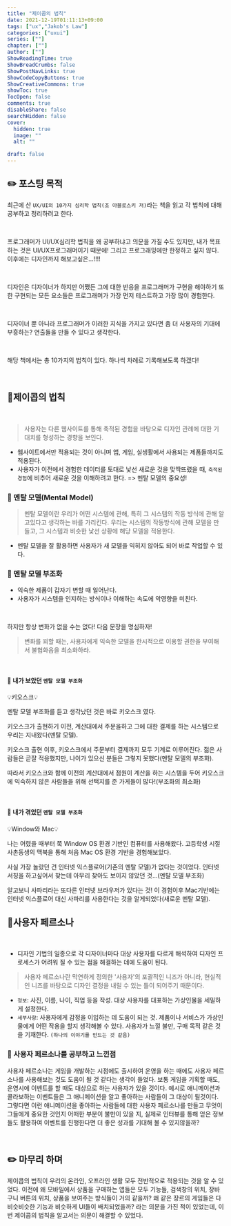 ```yaml
---
title: "제이콥의 법칙"
date: 2021-12-19T01:11:13+09:00
tags: ["ux","Jakob's Law"]
categories: ["uxui"]
series: [""]
chapter: [""]
author: [""]
ShowReadingTime: true
ShowBreadCrumbs: false
ShowPostNavLinks: true
ShowCodeCopyButtons: true
ShowCreativeCommons: true
showToc: true
TocOpen: false
comments: true
disableShare: false
searchHidden: false
cover:
  hidden: true
  image: ""
  alt: ""

draft: false
---
```


## ✏️ 포스팅 목적
최근에 산 `UX/UI의 10가지 심리학 법칙(조 야블로스키 저)`라는 책을 읽고 각 법칙에 대해 공부하고 정리하려고 한다. 

<br>

프로그래머가 UI/UX심리학 법칙을 왜 공부하냐고 의문을 가질 수도 있지만, 내가 목표하는 것은 UI/UX프로그래머이기 때문에! 그리고 프로그래밍에만 한정하고 싶지 않다. 이후에는 디자인까지 해보고싶은...!!!! 

<br>

디자인은 디자이너가 하지만 어쨌든 그에 대한 반응을 프로그래머가 구현을 해야하기 또한 구현되는 모든 요소들은 프로그래머가 가장 먼저 테스트하고 가장 많이 경험한다.

<br>

디자이너 뿐 아니라 프로그래머가 이러한 지식을 가지고 있다면 좀 더 사용자의 기대에 부흥하는? 연출들을 만들 수 있다고 생각한다.

<br>

해당 책에서는 총 10가지의 법칙이 있다. 하나씩 차례로 기록해보도록 하겠다!

<br>

## 🔎제이콥의 법칙

<br>

> 사용자는 다른 웹사이트를 통해 축적된 경험을 바탕으로 디자인 관례에 대한 기대치를 형성하는 경향을 보인다.

- 웹사이트에서만 적용되는 것이 아니며 앱, 게임, 실생활에서 사용되는 제품들까지도 적용된다.
- 사용자가 이전에서 경험한 데이터를 토대로 낯선 새로운 것을 맞딱뜨렸을 때, `축적된 경험`에 비추어 새로운 것을 이해하려고 한다. => 멘탈 모델의 중요성!

### 💛 멘탈 모델(Mental Model)
> 멘탈 모델이란 우리가 어떤 시스템에 관해, 특히 그 시스템의 작동 방식에 관해 알고있다고 생각하는 바를 가리킨다.
>우리는 시스템의 작동방식에 관해 모델을 만들고, 그 시스템과 비슷한 낯선 상황에 해당 모델을 적용한다.

- 멘탈 모델을 잘 활용하면 사용자가 새 모델을 익히지 않아도 되어 바로 작업할 수 있다.

### 💛 멘탈 모델 부조화
- 익숙한 제품이 갑자기 변할 때 일어난다.
- 사용자가 시스템을 인지하는 방식이나 이해하는 속도에 악영향을 미친다.

<br>

하지만 항상 변화가 없을 수는 없다! 다음 문장을 명심하자!
> 변화를 꾀할 때는, 사용자에게 익숙한 모델을 한시적으로 이용할 권한을 부여해서 불협화음을 최소화하라.

<br>

#### 💚 내가 보았던 `멘탈 모델 부조화`

💡키오스크💡

멘탈 모델 부조화를 듣고 생각났던 것은 바로 키오스크 였다. 
<br>

키오스크가 출현하기 이전, 계산대에서 주문을하고 그에 대한 결제를 하는 시스템으로 우리는 지내왔다(멘탈 모델).
<br>

키오스크 출현 이후, 키오스크에서 주문부터 결제까지 모두 기계로 이루어진다. 젊은 사람들은 곧잘 적응했지만, 나이가 있으신 분들은 그렇지 못했다(멘탈 모델의 부조화). 
<br>

따라서 키오스크와 함께 이전의 계산대에서 점원이 계산을 하는 시스템을 두어 키오스크에 익숙하지 않은 사람들을 위해 선택지를 준 가게들이 많다!(부조화의 최소화)

<br>

#### 💚 내가 겪었던 `멘탈 모델 부조화`

💡Window와 Mac💡
<br>

나는 어렸을 때부터 쭉 Window OS 환경 기반인 컴퓨터를 사용해왔다. 고등학생 시절 사촌동생의 맥북을 통해 처음 Mac OS 환경 기반을 경험해보았다.
<br>

사실 가장 놀랐던 건 인터넷 익스플로어(기존의 멘탈 모델)가 없다는 것이었다. 인터넷 서칭을 하고싶어서 찾는데 아무리 찾아도 보이지 않았던 것...(멘탈 모델 부조화)
<br>

알고보니 사파리라는 또다른 인터넷 브라우저가 있다는 것! 이 경험이후 Mac기반에는 인터넷 익스플로어 대신 사파리를 사용한다는 것을 알게되었다(새로운 멘탈 모델).


## 🔎사용자 페르소나
<br>

- 디자인 기법의 일종으로 각 디자이너마다 대상 사용자를 다르게 해석하여 디자인 프로세스가 어려워 질 수 있는 점을 해결하는 데에 도움이 된다.
> 사용자 페르소나란 막연하게 정의한 '사용자'의 포괄적인 니즈가 아니라, 현실적인 니즈를 바탕으로 디자인 결정을 내릴 수 있는 틀이 되어주기 때문이다.
- `정보`: 사진, 이름, 나이, 직업 등을 작성. 대상 사용자를 대표하는 가상인물을 세밀하게 설정한다.
- `세부사항`: 사용자에게 감정을 이입하는 데 도움이 되는 것. 제품이나 서비스가 가상인물에게 어떤 작용을 할지 생각해볼 수 있다. 사용자가 느낄 불만, 구매 목적 같은 것을 기재한다. `(하나의 이야기를 만드는 것 같음)`

### 💚 사용자 페르소나를 공부하고 느낀점

사용자 페르소나는 게임을 개발하는 시점에도 출시하여 운영을 하는 때에도 사용자 페르소나를 사용해보는 것도 도움이 될 것 같다는 생각이 들었다. 보통 게임을 기획할 때도, 운영시에 이벤트를 할 때도 대상으로 하는 사용자가 있을 것이다. 예시로 애니메이션과 콜라보하는 이벤트들은 그 애니메이션을 알고 좋아하는 사람들이 그 대상이 될것이다. 그렇다면 이런 애니메이션을 좋아하는 사람들에 대한 사용자 페르소나를 만들고 무엇이 그들에게 중요한 것인지 어떠한 부분이 불만이 있을 지, 실제로 인터뷰를 통해 얻은 정보들도 활용하여 이벤트를 진행한다면 더 좋은 성과를 기대해 볼 수 있지않을까?

<br>


## ✏️ 마무리 하며

제이콥의 법칙이 우리의 온라인, 오프라인 생활 모두 전반적으로 적용되는 것을 알 수 있었다. 이전에 왜 모바일에서 상품을 구매하는 앱들은 모두 기능들, 검색창의 위치, 장바구니 버튼의 위치, 상품을 보여주는 방식들이 거의 같을까? 왜 같은 장르의 게임들은 다 비슷비슷한 기능과 비슷하게 UI들이 배치되었을까? 라는 의문을 가진 적이 있었는데, 이번 제이콥의 법칙을 알고서는 의문이 해결할 수 있었다.